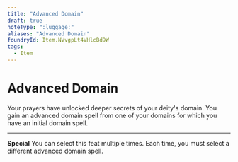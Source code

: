 ```yaml
---
title: "Advanced Domain"
draft: true
noteType: ":luggage:"
aliases: "Advanced Domain"
foundryId: Item.NVvgpLt4VHlcBd9W
tags:
  - Item
---
```


# Advanced Domain

Your prayers have unlocked deeper secrets of your deity's domain. You gain an advanced domain spell from one of your domains for which you have an initial domain spell.

* * *

**Special** You can select this feat multiple times. Each time, you must select a different advanced domain spell.
